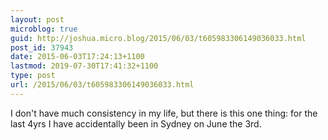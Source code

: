 ```yaml
---
layout: post
microblog: true
guid: http://joshua.micro.blog/2015/06/03/t605983306149036033.html
post_id: 37943
date: 2015-06-03T17:24:13+1100
lastmod: 2019-07-30T17:41:32+1100
type: post
url: /2015/06/03/t605983306149036033.html
---
```

I don't have much consistency in my life, but there is this one thing: for the last 4yrs I have accidentally been in Sydney on June the 3rd.
